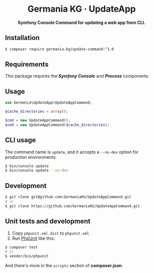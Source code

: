 <h1 align="center">Germania KG · UpdateApp</h1>

<p align="center"><b>Symfony Console Command for updating a web app from CLI.</b></p>

## Installation

```bash
$ composer require germania-kg/update-command:^1.0
```

## Requirements

This package requires  the ***Symfony Console*** and ***Process*** components.

## Usage

```php
use Germania\UpdateApp\UpdateAppCommand;

$cache_directories = array();

$cmd = new UpdateAppCommand();
$cmd = new UpdateAppCommand($cache_directories);
```

## CLI usage

The command name is `update`, and it accepts a `--no-dev` option for production environments:

```bash
$ bin/console update
$ bin/console update --no-dev
```



## Development

```bash
$ git clone git@github.com:GermaniaKG/UpdateAppCommand.git
# or
$ git clone https://github.com/GermaniaKG/UpdateAppCommand.git
```

## Unit tests and development

1. Copy `phpunit.xml.dist` to `phpunit.xml` 
2. Run [PhpUnit](https://phpunit.de/) like this:

```bash
$ composer test
# or
$ vendor/bin/phpunit
```

And there's more in the `scripts` section of **composer.json**.

